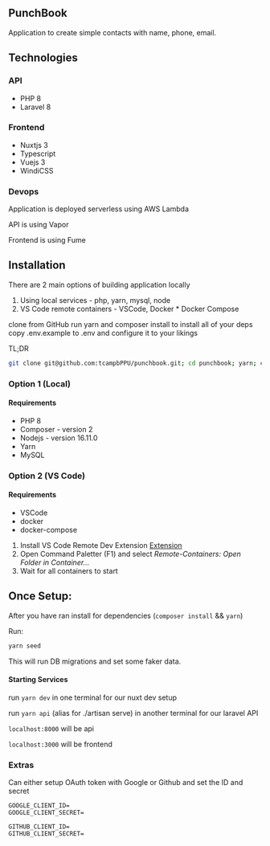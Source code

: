 ## PunchBook

Application to create simple contacts with name, phone, email.


## Technologies

### API
* PHP 8
* Laravel 8
### Frontend
* Nuxtjs 3
* Typescript
* Vuejs 3
* WindiCSS

### Devops

Application is deployed serverless using AWS Lambda

API is using Vapor

Frontend is using Fume


## Installation

There are 2 main options of building application locally
  1. Using local services - php, yarn, mysql, node
  2. VS Code remote containers - VSCode, Docker * Docker Compose


clone from GitHub
run yarn and composer install to install all of your deps
copy .env.example to .env and configure it to your likings

TL;DR
```bash
git clone git@github.com:tcampbPPU/punchbook.git; cd punchbook; yarn; composer install; cp .env.example .env;
```

### Option 1 (Local)

#### Requirements
* PHP 8
* Composer - version 2
* Nodejs - version 16.11.0
* Yarn
* MySQL


### Option 2 (VS Code)

#### Requirements
* VSCode
* docker
* docker-compose

1. Install VS Code Remote Dev Extension
[Extension](https://aka.ms/vscode-remote/download/extension)
2. Open Command Paletter (F1) and select *Remote-Containers: Open Folder in Container...*
3. Wait for all containers to start

## Once Setup:

After you have ran install for dependencies (`composer install` && `yarn`)

Run: 

```bash
yarn seed
```

This will run DB migrations and set some faker data.

#### Starting Services
run `yarn dev` in one terminal for our nuxt dev setup

run `yarn api` (alias for ./artisan serve) in another terminal for our laravel API

`localhost:8000` will be api

`localhost:3000` will be frontend


### Extras

Can either setup OAuth token with Google or Github and set the ID and secret

<!-- For Google -->
```
GOOGLE_CLIENT_ID=
GOOGLE_CLIENT_SECRET=
```

<!-- For GitHub -->
```
GITHUB_CLIENT_ID=
GITHUB_CLIENT_SECRET=
```
